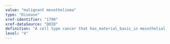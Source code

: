 ```yaml
---
value: "malignant mesothelioma"
type: "Disease"
xref-identifier: "1790"
xref-dataSource: "DOID"
definition: "A cell type cancer that has_material_basis_in mesothelial tissue that develops from the thin layer of tissue that covers many of the internal organs.|OMIM mapping confirmed by DO. [SN]."
level: "4"
---
```

